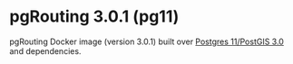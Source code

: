 # pgRouting 3.0.1 (pg11)

pgRouting Docker image (version 3.0.1) built over [Postgres 11/PostGIS 3.0](https://hub.docker.com/r/postgis/postgis) and dependencies.
